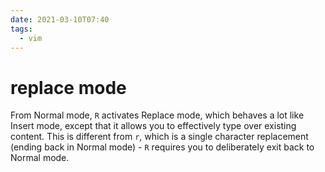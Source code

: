 ```yaml
---
date: 2021-03-10T07:40
tags:
  - vim
---
```


# replace mode

From Normal mode, `R` activates Replace mode, which behaves a lot like Insert
mode, except that it allows you to effectively type over existing content. This
is different from `r`, which is a single character replacement (ending back in
Normal mode) - `R` requires you to deliberately exit back to Normal mode.
